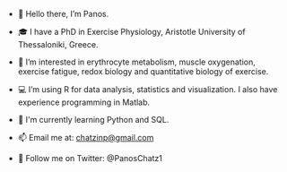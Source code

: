 - 👋 Hello there, I’m Panos. 
- 🎓 I have a PhD in Exercise Physiology, Aristotle University of Thessaloniki, Greece.
- 👀 I’m interested in erythrocyte metabolism, muscle oxygenation, exercise fatigue, redox biology and quantitative biology of exercise.
  
- 💻 I’m using R for data analysis, statistics and visualization. I also have experience programming in Matlab. 
- 📖 I'm currently learning Python and SQL.
  
- 📫 Email me at: chatzinp@gmail.com
- 🚀 Follow me on Twitter: @PanosChatz1

<!---
PanosChatzi/PanosChatzi is a ✨ special ✨ repository because its `README.md` (this file) appears on your GitHub profile.
You can click the Preview link to take a look at your changes.
--->
